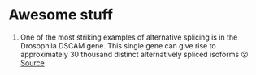 # Awesome stuff

1. One of the most striking examples of alternative splicing is in the Drosophila DSCAM gene. This single gene can give rise to approximately 30 thousand distinct alternatively spliced isoforms :open_mouth: [Source](https://en.wikipedia.org/wiki/Circular_RNA)

